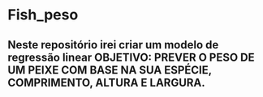 # Fish_peso
Neste repositório irei criar um modelo de regressão linear
OBJETIVO: PREVER O
PESO DE UM PEIXE COM
BASE NA SUA ESPÉCIE,
COMPRIMENTO,
ALTURA E LARGURA.
----------------